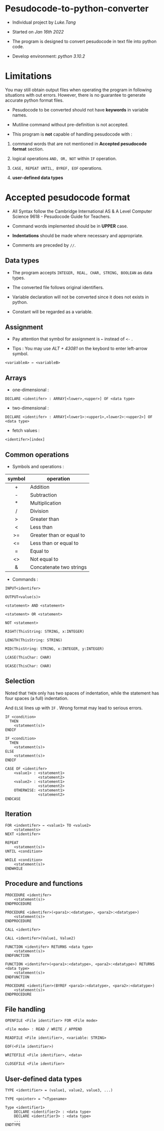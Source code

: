 # Pesudocode-to-python-converter

* Individual project by _Luke.Tang_

* Started on _Jan 16th 2022_

* The program is designed to convert pesudocode in text file into python code.

* Develop environment: _python 3.10.2_

# Limitations

You may still obtain output files when operating the program in following situations with out errors. However, there is no guarantee to generate accurate python format files.

* Pesudocode to be converted should not have **keywords** in variable names.

* Mutiline command without pre-definition is not accepted.

* This program is **not** capable of handling pesudocode with :

1. command words that are not mentioned in **Accepted pesudocode format** section.

2. logical operations ``AND, OR, NOT`` within ``IF`` operation.

3. ``CASE, REPEAT UNTIL, BYREF, EOF`` operations.

4. **user-defined data types**

# Accepted pesudocode format

* All Syntax follow the Cambridge International AS & A Level Computer Science 9618 - Pesudocode Guide for Teachers.

* Command words implemented should be in **UPPER** case.

* **Indentations** should be made where necessary and appropriate.

* Comments are preceded by ``//``.

## Data types

* The program accepts ``INTEGER, REAL, CHAR, STRING, BOOLEAN`` as data types.

* The converted file follows original identifiers.

* Variable declaration will not be converted since it does not exists in python.

* Constant will be regarded as a variable.

## Assignment

* Pay attention that symbol for assignment is ``←`` instead of ``<-`` .

* Tips : You may use _ALT + 43081_ on the keybord to enter left-arrow symbol.

```
<variableA> ← <variableB> 
```

## Arrays

* one-dimensional : 
```
DECLARE <identifer> : ARRAY[<lower>,<upper>] OF <data type>
```

* two-dimensional : 
```
DECLARE <identifer> : ARRAY[<lower1>:<upper1>,<lower2>:<upper2>] OF <data type>
```

* fetch values :    
```
<identifer>[index]
```

## Common operations

* Symbols and operations :

symbol | operation  
:-------:|----------
\+     | Addition
\-     | Subtraction
\*     | Multiplication
/      | Division
\>     | Greater than
<      | Less than
\>=    | Greater than or equal to
<=     | Less than or equal to
=      | Equal to
<>     | Not equal to
&      | Concatenate two strings

* Commands :

```
INPUT<identifer>
```

```
OUTPUT<value(s)>
```

```
<statement> AND <statement>
```

```
<statement> OR <statement>
```

```
NOT <statement>
```

```
RIGHT(ThisString: STRING, x:INTEGER)
```

```
LENGTH(ThisString: STRING)
```

```
MID(ThisString: STRING, x:INTEGER, y:INTEGER)
```

```
LCASE(ThisChar: CHAR)
```

```
UCASE(ThisChar: CHAR)
```

## Selection

Noted that ``THEN`` only has two spaces of indentation, while the statement has four spaces (a full) indentation.

And ``ELSE`` lines up with ``IF`` . Wrong format may lead to serious errors. 

```
IF <condition>
  THEN
    <statement(s)>
ENDIF
```

```
IF <condition>
  THEN
    <statement(s)>
ELSE
    <statement(s)>
ENDIF
```

```
CASE OF <identifer>
    <value1> : <statement1>
               <statement2>
    <value2> : <statement1>
               <statement2>
    OTHERWISE: <statement1>
               <statement2>
ENDCASE
```

## Iteration

```
FOR <indentifer> ← <value1> TO <value2>
    <statements>
NEXT <identifer>
```

```
REPEAT
    <statement(s)>
UNTIL <condition>
```

```
WHILE <condition>
    <statement(s)>
ENDWHILE
```

## Procedure and functions

```
PROCEDURE <identifer>
    <statement(s)>
ENDPROCEDURE
```

```
PROCEDURE <identifer>(<para1>:<datatype>, <para2>:<datatype>)
    <statement(s)>
ENDPROCEDURE
```

```
CALL <identifer>
```

```
CALL <identifer>(Value1, Value2)
```

```
FUNCTION <identifer> RETURNS <data type>
    <statement(s)>
ENDFUNCTION
```

```
FUNCTION <identifer>(<para1>:<datatype>, <para2>:<datatype>) RETURNS <data type>
    <statement(s)>
ENDFUNCTION
```

```
PROCEDURE <identifier>(BYREF <para1>:<datatype>, <para2>:<datatype>)
    <statement(s)>
ENDPROCEDURE
```

## File handling

```
OPENFILE <File identifier> FOR <File mode>

<File mode> : READ / WRITE / APPEND
```

```
READFILE <File identifier>, <variable: STRING>
```

```
EOF(<File identifier>)
```

```
WRITEFILE <File identifier>, <data>
```

```
CLOSEFILE <File identifier>
```

## User-defined data types

```
TYPE <identifier> = (value1, value2, value3, ...)
```

```
TYPE <pointer> = ^<Typename>
```

```
Type <identifier1>
    DECLARE <identifier2> : <data type>
    DECLARE <identifier3> : <data type>
    ...
ENDTYPE
```